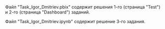 Файл "Task_Igor_Dmitriev.pbix" содержит решения 1-го (страница "Test") и 2-го (страница "Dashboard") заданий.

Файл "Task_Igor_Dmitriev.ipynb" содержит решение 3-го задания.
